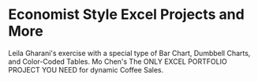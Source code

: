 # Economist Style Excel Projects and More
Leila Gharani's exercise with a special type of Bar Chart, Dumbbell Charts, and Color-Coded Tables.
Mo Chen's The ONLY EXCEL PORTFOLIO PROJECT YOU NEED for dynamic Coffee Sales.
